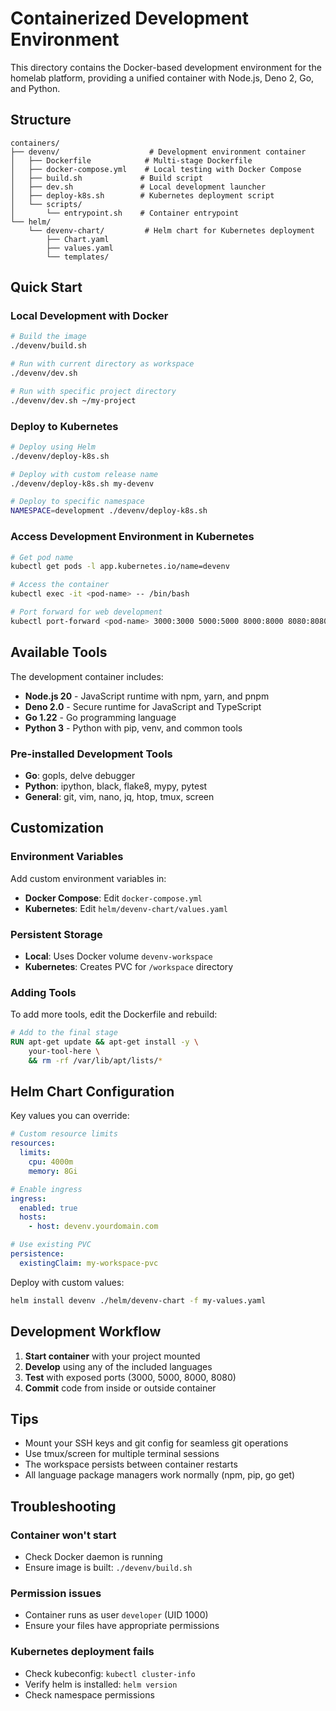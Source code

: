 # Containerized Development Environment

This directory contains the Docker-based development environment for the homelab platform, providing a unified container with Node.js, Deno 2, Go, and Python.

## Structure

```
containers/
├── devenv/                    # Development environment container
│   ├── Dockerfile            # Multi-stage Dockerfile
│   ├── docker-compose.yml    # Local testing with Docker Compose
│   ├── build.sh             # Build script
│   ├── dev.sh               # Local development launcher
│   ├── deploy-k8s.sh        # Kubernetes deployment script
│   └── scripts/
│       └── entrypoint.sh    # Container entrypoint
└── helm/
    └── devenv-chart/         # Helm chart for Kubernetes deployment
        ├── Chart.yaml
        ├── values.yaml
        └── templates/
```

## Quick Start

### Local Development with Docker

```bash
# Build the image
./devenv/build.sh

# Run with current directory as workspace
./devenv/dev.sh

# Run with specific project directory
./devenv/dev.sh ~/my-project
```

### Deploy to Kubernetes

```bash
# Deploy using Helm
./devenv/deploy-k8s.sh

# Deploy with custom release name
./devenv/deploy-k8s.sh my-devenv

# Deploy to specific namespace
NAMESPACE=development ./devenv/deploy-k8s.sh
```

### Access Development Environment in Kubernetes

```bash
# Get pod name
kubectl get pods -l app.kubernetes.io/name=devenv

# Access the container
kubectl exec -it <pod-name> -- /bin/bash

# Port forward for web development
kubectl port-forward <pod-name> 3000:3000 5000:5000 8000:8000 8080:8080
```

## Available Tools

The development container includes:

- **Node.js 20** - JavaScript runtime with npm, yarn, and pnpm
- **Deno 2.0** - Secure runtime for JavaScript and TypeScript
- **Go 1.22** - Go programming language
- **Python 3** - Python with pip, venv, and common tools

### Pre-installed Development Tools

- **Go**: gopls, delve debugger
- **Python**: ipython, black, flake8, mypy, pytest
- **General**: git, vim, nano, jq, htop, tmux, screen

## Customization

### Environment Variables

Add custom environment variables in:
- **Docker Compose**: Edit `docker-compose.yml`
- **Kubernetes**: Edit `helm/devenv-chart/values.yaml`

### Persistent Storage

- **Local**: Uses Docker volume `devenv-workspace`
- **Kubernetes**: Creates PVC for `/workspace` directory

### Adding Tools

To add more tools, edit the Dockerfile and rebuild:

```dockerfile
# Add to the final stage
RUN apt-get update && apt-get install -y \
    your-tool-here \
    && rm -rf /var/lib/apt/lists/*
```

## Helm Chart Configuration

Key values you can override:

```yaml
# Custom resource limits
resources:
  limits:
    cpu: 4000m
    memory: 8Gi

# Enable ingress
ingress:
  enabled: true
  hosts:
    - host: devenv.yourdomain.com

# Use existing PVC
persistence:
  existingClaim: my-workspace-pvc
```

Deploy with custom values:

```bash
helm install devenv ./helm/devenv-chart -f my-values.yaml
```

## Development Workflow

1. **Start container** with your project mounted
2. **Develop** using any of the included languages
3. **Test** with exposed ports (3000, 5000, 8000, 8080)
4. **Commit** code from inside or outside container

## Tips

- Mount your SSH keys and git config for seamless git operations
- Use tmux/screen for multiple terminal sessions
- The workspace persists between container restarts
- All language package managers work normally (npm, pip, go get)

## Troubleshooting

### Container won't start
- Check Docker daemon is running
- Ensure image is built: `./devenv/build.sh`

### Permission issues
- Container runs as user `developer` (UID 1000)
- Ensure your files have appropriate permissions

### Kubernetes deployment fails
- Check kubeconfig: `kubectl cluster-info`
- Verify helm is installed: `helm version`
- Check namespace permissions